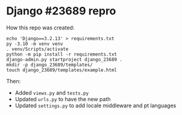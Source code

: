 # Django \#23689 repro

How this repo was created:

```shell
echo 'Django==3.2.13' > requirements.txt
py -3.10 -m venv venv
. venv/Scripts/activate
python -m pip install -r requirements.txt
django-admin.py startproject django_23689 .
mkdir -p django_23689/templates/
touch django_23689/templates/example.html
```

Then:
* Added `views.py` and `tests.py` 
* Updated `urls.py` to have the new path
* Updated `settings.py` to add locale middleware and pt languages
